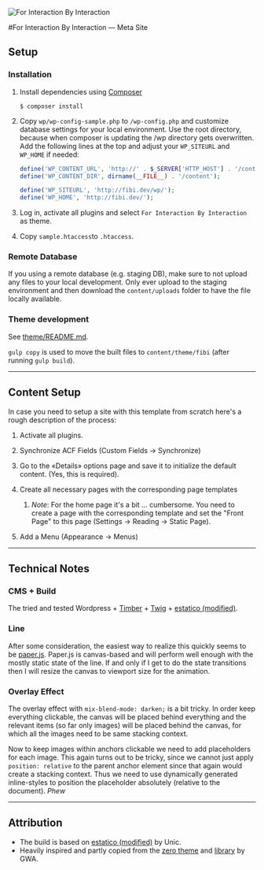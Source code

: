 ![For Interaction By Interaction](https://rawgit.com/d-simon/for-interaction-by-interaction/master/theme/source/preview/assets/media/logo-module.svg "For Interaction By Interaction")

#For Interaction By Interaction — Meta Site

## Setup
### Installation

1. Install dependencies using [Composer](https://getcomposer.org)

    ```
    $ composer install
    ```

2. Copy `wp/wp-config-sample.php` to `/wp-config.php` and customize database settings for your local environment. Use the root directory, because when composer is updating the /wp directory gets overwritten. Add the following lines at the top and adjust your `WP_SITEURL` and `WP_HOME` if needed:

    ```php
    define('WP_CONTENT_URL', 'http://' . $_SERVER['HTTP_HOST'] . '/content');
    define('WP_CONTENT_DIR', dirname(__FILE__) . '/content');

    define('WP_SITEURL', 'http://fibi.dev/wp/');
    define('WP_HOME', 'http://fibi.dev/');

    ```

3. Log in, activate all plugins and select `For Interaction By Interaction` as theme.

4. Copy `sample.htaccess`to `.htaccess`.

### Remote Database

If you using a remote database (e.g. staging DB), make sure to not upload any files to your local development.
Only ever upload to the staging environment and then download the `content/uploads` folder to have the file locally available.

### Theme development

See [theme/README.md](theme/README.md).

`gulp copy` is used to move the built files to `content/theme/fibi` (after running `gulp build`).

---

## Content Setup

In case you need to setup a site with this template from scratch here's a rough description of the process:

1. Activate all plugins.

2. Synchronize ACF Fields (Custom Fields -> Synchronize)

3. Go to the «Details» options page and save it to initialize the default content. (Yes, this is required).

4. Create all necessary pages with the corresponding page templates

    1. *Note*: For the home page it's a bit … cumbersome. You need to create a page with the corresponding template and set the "Front Page" to this page (Settings -> Reading -> Static Page).

5. Add a Menu (Appearance -> Menus)


---

## Technical Notes

### CMS + Build
The tried and tested Wordpress + [Timber](http://upstatement.com/timber/) + [Twig](http://twig.sensiolabs.org/) + [estatico (modified)](https://github.com/unic/estatico).

### Line
After some consideration, the easiest way to realize this quickly seems to be [paper.js](http://paperjs.org). Paper.js is canvas-based and will perform well enough with the mostly static state of the line. If and only if I get to do the state transitions then I will resize the canvas to viewport size for the animation.

### Overlay Effect

The overlay effect with  `mix-blend-mode: darken;` is a bit tricky.
In order keep everything clickable, the canvas will be placed behind everything and the relevant items (so far only images) will be placed behind the canvas, for which all the images need to be same stacking context.

Now to keep images within anchors clickable we need to add placeholders for each image. This again turns out to be tricky, since we cannot just apply `position: relative` to the parent anchor element since that again would create a stacking context. Thus we need to use dynamically generated inline-styles to position the placeholder absolutely (relative to the document).
*Phew*

---


## Attribution

- The build is based on [estatico (modified)](https://github.com/unic/estatico) by Unic.
- Heavily inspired and partly copied from the [zero theme](https://github.com/gwa/zero) and [library](https://github.com/gwa/zero-library) by GWA.

